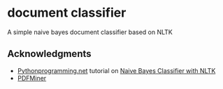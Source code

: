 # document classifier

A simple naive bayes document classifier based on NLTK


## Acknowledgments

* [Pythonprogramming.net](http://pythonprogramming.net) tutorial on [Naive Bayes Classifier with NLTK](https://pythonprogramming.net/naive-bayes-classifier-nltk-tutorial/)
* [PDFMiner](https://pypi.org/project/pdfminer/)

